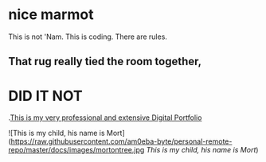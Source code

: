 # nice marmot
This is not 'Nam. This is coding. There are rules.
## That rug really tied the room together,
# DID IT NOT

.[This is my very professional and extensive Digital Portfolio](portfolio.md)

![This is my child, his name is Mort](https://raw.githubusercontent.com/am0eba-byte/personal-remote-repo/master/docs/images/mortontree.jpg *This is my child, his name is Mort*)
